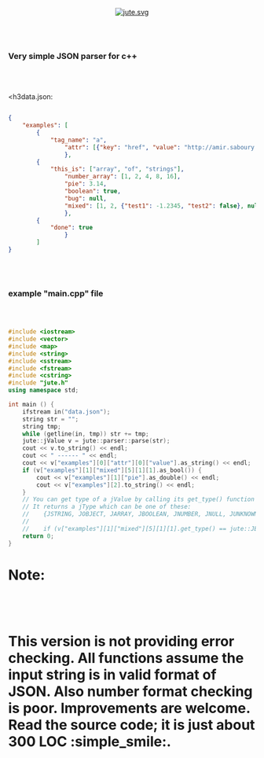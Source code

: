 <p align="center">
  <a href="https://github.com/amir-s/jute">
    <img src"juto.svg" alt="jute.svg">
  </a>
</p>
<br>
<br>
<h3 aling="center">Very simple JSON parser for c++</h3>
<br>
<br>

<h3data.json:</h3>

```JSON

{
    "examples": [
        {
            "tag_name": "a",
                "attr": [{"key": "href", "value": "http://amir.saboury.net"}, {"key": "target", "value": "_blank"}]
                },
        {
            "this_is": ["array", "of", "strings"],
                "number_array": [1, 2, 4, 8, 16],
                "pie": 3.14,
                "boolean": true,
                "bug": null,
                "mixed": [1, 2, {"test1": -1.2345, "test2": false}, null, 0.4, ["nested", ["array", true]], "end of story!"]
                },
        {
            "done": true
                }
        ]
}
```
<br>
<br>

<h3>example "main.cpp" file</h3>
<br>

```C++

#include <iostream>
#include <vector>
#include <map>
#include <string>
#include <sstream>
#include <fstream>
#include <cstring>
#include "jute.h"
using namespace std;

int main () {
    ifstream in("data.json");
    string str = "";
    string tmp;
    while (getline(in, tmp)) str += tmp;
    jute::jValue v = jute::parser::parse(str);
    cout << v.to_string() << endl;
    cout << " ------ " << endl;
    cout << v["examples"][0]["attr"][0]["value"].as_string() << endl;
    if (v["examples"][1]["mixed"][5][1][1].as_bool()) {
        cout << v["examples"][1]["pie"].as_double() << endl;
        cout << v["examples"][2].to_string() << endl;
    }
    // You can get type of a jValue by calling its get_type() function
    // It returns a jType which can be one of these:
    //    {JSTRING, JOBJECT, JARRAY, JBOOLEAN, JNUMBER, JNULL, JUNKNOWN}
    //
    //    if (v["examples"][1]["mixed"][5][1][1].get_type() == jute::JBOOLEAN) ...
    return 0;
}

```

<h1>Note:<h1>
<br>

This version is not providing error checking. All functions assume the input string is in valid format of JSON. Also number format checking is poor.
Improvements are welcome. Read the source code; it is just about 300 LOC :simple_smile:.
